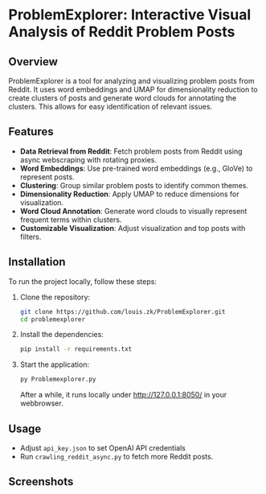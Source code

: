 
# ProblemExplorer: Interactive Visual Analysis of Reddit Problem Posts

## Overview

ProblemExplorer is a tool for analyzing and visualizing problem posts from Reddit. It uses word embeddings and UMAP for dimensionality reduction to create clusters of posts and generate word clouds for annotating the clusters. This allows for easy identification of relevant issues.

## Features

- **Data Retrieval from Reddit**: Fetch problem posts from Reddit using async webscraping with rotating proxies.
- **Word Embeddings**: Use pre-trained word embeddings (e.g., GloVe) to represent posts.
- **Clustering**: Group similar problem posts to identify common themes.
- **Dimensionality Reduction**: Apply UMAP to reduce dimensions for visualization.
- **Word Cloud Annotation**: Generate word clouds to visually represent frequent terms within clusters.
- **Customizable Visualization**: Adjust visualization and top posts with filters.

## Installation

To run the project locally, follow these steps:

1. Clone the repository:
   ```bash
   git clone https://github.com/louis.zk/ProblemExplorer.git
   cd problemexplorer
   ```

2. Install the dependencies:
   ```bash
   pip install -r requirements.txt
   ```

3. Start the application:
   ```bash
   py Problemexplorer.py
   ```
   After a while, it runs locally under http://127.0.0.1:8050/ in your webbrowser.

## Usage

- Adjust `api_key.json` to set OpenAI API credentials
- Run `crawling_reddit_async.py` to fetch more Reddit posts.

## Screenshots


